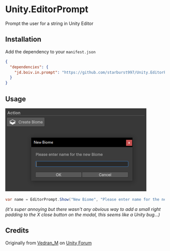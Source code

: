 # Unity.EditorPrompt

Prompt the user for a string in Unity Editor

## Installation

Add the dependency to your `manifest.json`

```json
{
  "dependencies": {
    "jd.boiv.in.prompt": "https://github.com/starburst997/Unity.EditorPrompt.git"
  }
}
```

## Usage

![Screenshot](/Documentation~/Screenshot.png?raw=true)

```cs
var name = EditorPrompt.Show("New Biome", "Please enter name for the new Biome", "");
```

*(it's super annoying but there wasn't any obvious way to add a small right padding to the X close button on the modal, this seems like a Unity bug...)*

## Credits

Originally from [Vedran_M](https://discussions.unity.com/u/Vedran_M) on [Unity Forum](https://discussions.unity.com/t/is-there-a-way-to-input-text-using-a-unity-editor-utility/666472/9)